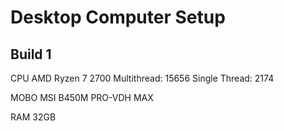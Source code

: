 ---
---
Desktop Computer Setup
======================

Build 1
-------

CPU
AMD Ryzen 7 2700
Multithread: 15656
Single Thread: 2174

MOBO
MSI B450M PRO-VDH MAX

RAM
32GB